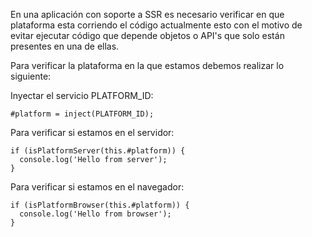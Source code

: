 En una aplicación con soporte a SSR es necesario verificar en que plataforma esta corriendo el código actualmente esto con el motivo de evitar ejecutar código que depende objetos o API's que solo están presentes en una de ellas.

Para verificar la plataforma en la que estamos debemos realizar lo siguiente:

Inyectar el servicio PLATFORM_ID:

```
#platform = inject(PLATFORM_ID);
```

Para verificar si estamos en el servidor:

```
if (isPlatformServer(this.#platform)) {
  console.log('Hello from server');
}
```

Para verificar si estamos en el navegador:

```
if (isPlatformBrowser(this.#platform)) {
  console.log('Hello from browser');
}
```
